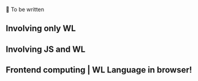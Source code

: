 🚧  To be written

## Involving only WL

## Involving JS and WL


## Frontend computing | WL Language in browser!



